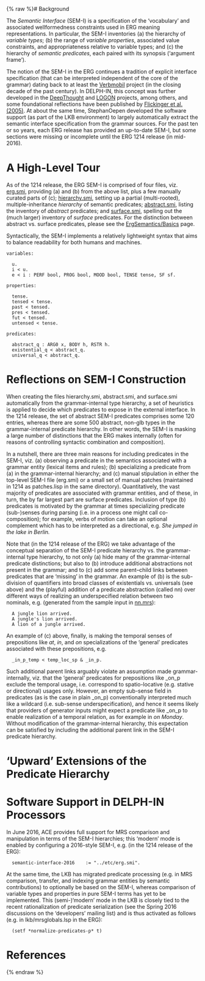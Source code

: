 {% raw %}# Background

The *Semantic Interface* (SEM-I) is a specification of the ‘vocabulary’
and associated wellformedness constraints used in ERG meaning
representations. In particular, the SEM-I inventories (a) the hierarchy
of *variable types*; (b) the range of *variable properties*, associated
value constraints, and appropriateness relative to variable types; and
(c) the hierarchy of *semantic predicates*, each paired with its
synopsis (‘argument frame’).

The notion of the SEM-I in the ERG continues a tradition of explicit
interface specification (that can be interpreted independent of the core
of the grammar) dating back to at least the
[Verbmobil](http://verbmobil.dfki.de/) project (in the closing decade of
the past century). In DELPH-IN, this concept was further developed in
the [DeepThought](http://www.dfki.de/deepthought) and
[LOGON](http://www.emmtee.net) projects, among others, and some
foundational reflections have been published by [Flickinger et al.
(2005)](http://www.mt-archive.info/MTS-2005-Flickinger.pdf). At about
the same time, StephanOepen developed the software
support (as part of the LKB environment) to largely automatically
extract the semantic interface specification from the grammar sources.
For the past ten or so years, each ERG release has provided an
up-to-date SEM-I, but some sections were missing or incomplete until the
ERG 1214 release (in mid-2016).

# A High-Level Tour

As of the 1214 release, the ERG SEM-I is comprised of four files, viz.
[erg.smi](http://svn.delph-in.net/erg/tags/1214/etc/erg.smi), providing
(a) and (b) from the above list, plus a few manually curated parts of
(c);
[hierarchy.smi](http://svn.delph-in.net/erg/tags/1214/etc/hierarchy.smi),
setting up a partial (multi-rooted), multiple-inheritance *hierarchy* of
semantic predicates;
[abstract.smi](http://svn.delph-in.net/erg/tags/1214/etc/abstract.smi),
listing the inventory of *abstract* predicates; and
[surface.smi](http://svn.delph-in.net/erg/tags/1214/etc/surface.smi),
spelling out the (much larger) inventory of *surface* predicates. For
the distinction between abstract vs. surface predicates, please see the
[ErgSemantics/Basics](https://delph-in.github.io/docs/erg/ErgSemantics_Basics) page.

Syntactically, the SEM-I implements a relatively lightweight syntax that
aims to balance readability for both humans and machines.

    variables:
    
      u.
      i < u.
      e < i : PERF bool, PROG bool, MOOD bool, TENSE tense, SF sf.
    
    properties:
    
      tense.
      tensed < tense.
      past < tensed.
      pres < tensed.
      fut < tensed.
      untensed < tense.
    
    predicates:
    
      abstract_q : ARG0 x, BODY h, RSTR h.
      existential_q < abstract_q.
      universal_q < abstract_q.

# Reflections on SEM-I Construction

When creating the files hierarchy.smi, abstract.smi, and surface.smi
automatically from the grammar-internal type hierarchy, a set of
heuristics is applied to decide which predicates to expose in the
external interface. In the 1214 release, the set of abstract SEM-I
predicates comprises some 120 entries, whereas there are some 500
abstract, non-glb types in the grammar-internal predicate hierarchy. In
other words, the SEM-I is masking a large number of distinctions that
the ERG makes internally (often for reasons of controlling syntactic
combination and composition).

In a nutshell, there are three main reasons for including predicates in
the SEM-I, viz. (a) observing a predicate in the semantics associated
with a grammar entity (lexical items and rules); (b) specializing a
predicate from (a) in the grammar-internal hierarchy; and (c) manual
stipulation in either the top-level SEM-I file (erg.smi) or a small set
of manual patches (maintained in 1214 as patches.lisp in the same
directory). Quantitatively, the vast majority of predicates are
associated with grammar entities, and of these, in turn, the by far
largest part are surface predicates. Inclusion of type (b) predicates is
motivated by the grammar at times specializing predicate (sub-)senses
during parsing (i.e. in a process one might call co-composition); for
example, verbs of motion can take an optional complement which has to be
interpreted as a directional, e.g. *She jumped in the lake in Berlin.*

Note that (in the 1214 release of the ERG) we take advantage of the
conceptual separation of the SEM-I predicate hierarchy vs. the
grammar-internal type hierarchy, to not only (a) hide many of the
grammar-internal predicate distinctions; but also to (b) introduce
additional abstractions not present in the grammar; and to (c) add some
parent–child links between predicates that are ‘missing’ in the grammar.
An example of (b) is the sub-division of quantifiers into broad classes
of existentials vs. universals (see above) and the (playful) addition of
a predicate abstraction (called nn) over different ways of realizing an
underspecified relation between two nominals, e.g. (generated from the
sample input in
[nn.mrs](http://svn.delph-in.net/erg/tags/1214/mrs/nn.mrs)):

      A jungle lion arrived.
      A jungle's lion arrived.
      A lion of a jungle arrived.

An example of (c) above, finally, is making the temporal senses of
prepositions like *at*, *in*, and *on* specializations of the ‘general’
predicates associated with these prepositions, e.g.

      _in_p_temp < temp_loc_sp & _in_p.

Such additional parent links arguably violate an assumption made
grammar-internally, viz. that the ‘general’ predicates for prepositions
like \_on\_p exclude the temporal usage, i.e. correspond to
spatio-locative (e.g. stative or directional) usages only. However, an
empty sub-sense field in predicates (as is the case in plain \_on\_p)
conventionally interpreted much like a wildcard (i.e. sub-sense
underspecification), and hence it seems likely that providers of
generator inputs might expect a predicate like \_on\_p to enable
realization of a temporal relation, as for example in *on Monday*.
Without modification of the grammar-internal hierarchy, this expectation
can be satisfied by including the additional parent link in the SEM-I
predicate hierarchy.

# ‘Upward’ Extensions of the Predicate Hierarchy

# Software Support in DELPH-IN Processors

In June 2016, ACE provides full support for MRS comparison and
manipulation in terms of the SEM-I hierarchies; this ‘modern’ mode is
enabled by configuring a 2016-style SEM-I, e.g. (in the 1214 release of
the ERG):

      semantic-interface-2016    := "../etc/erg.smi".

At the same time, the LKB has migrated predicate processing (e.g. in MRS
comparison, transfer, and indexing grammar entities by semantic
contributions) to optionally be based on the SEM-I, whereas comparison
of variable types and properties in pure SEM-I terms has yet to be
implemented. This (semi-)‘modern’ mode in the LKB is closely tied to the
recent rationalization of predicate serialization (see the Spring 2016
discussions on the ‘developers’ mailing list) and is thus activated as
follows (e.g. in lkb/mrsglobals.lsp in the ERG):

      (setf *normalize-predicates-p* t)

# References
<update date omitted for speed>{% endraw %}